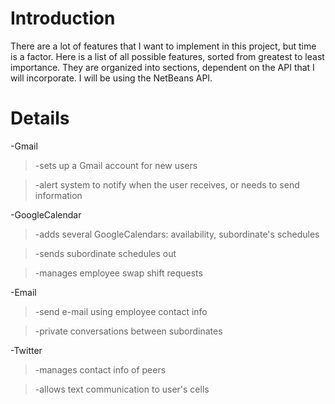 # Introduction #

There are a lot of features that I want to implement in this project, but time is a factor. Here is a list of all possible features, sorted from greatest to least importance. They are organized into sections, dependent on the API that I will incorporate. I will be using the NetBeans API.


# Details #

-Gmail
> -sets up a Gmail account for new users

> -alert system to notify when the user receives, or needs to send information

-GoogleCalendar
> -adds several GoogleCalendars: availability, subordinate's schedules

> -sends subordinate schedules out

> -manages employee swap shift requests

-Email
> -send e-mail using employee contact info

> -private conversations between subordinates

-Twitter
> -manages contact info of peers

> -allows text communication to user's cells